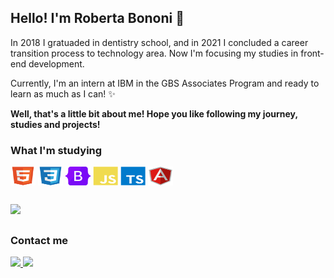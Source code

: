 ## Hello! I'm Roberta Bononi 🤩

<div>
  <p>In 2018 I gratuaded in dentistry school, and in 2021 I concluded a career transition process to technology area. Now I'm focusing my studies in front-end development.</p>
  <p>Currently, I'm an intern at IBM in the GBS Associates Program and ready to learn as much as I can! ✨</p>

  **Well, that's a little bit about me! Hope you like following my journey, studies and projects!**
</div>

### What I'm studying
<div style="display: inline_block">
  <img align="center" alt="html-icon" height="30" width="40" src="https://raw.githubusercontent.com/devicons/devicon/master/icons/html5/html5-original.svg">
  <img align="center" alt="css-icon" height="30" width="40" src="https://raw.githubusercontent.com/devicons/devicon/master/icons/css3/css3-original.svg">
  <img align="center" alt="bootstrap-icon" height="30" width="40" src="https://raw.githubusercontent.com/devicons/devicon/master/icons/bootstrap/bootstrap-original.svg">
  <img align="center" alt="js-icon" height="30" width="40" src="https://raw.githubusercontent.com/devicons/devicon/master/icons/javascript/javascript-plain.svg">
  <img align="center" alt="ts-icon" height="30" width="40" src="https://raw.githubusercontent.com/devicons/devicon/master/icons/typescript/typescript-plain.svg">
  <img align="center" alt="angular-icon" height="30" width="40" src="https://raw.githubusercontent.com/devicons/devicon/master/icons/angularjs/angularjs-original.svg">
</div>

##
<img height="180em" src="https://github-readme-stats.vercel.app/api/top-langs/?username=robertabononi&layout=compact&langs_count=16&theme=dracula"/>

##

### Contact me
<div style="display: inline_block">
  <a href="https://www.linkedin.com/in/robertabononi/">
    <img src="https://img.shields.io/badge/LinkedIn-0077B5?style=for-the-badge&logo=linkedin&logoColor=white" target="_blank">
  </a>
  <a href="mailto: roberta.bononi16@gmail.com">
    <img src="https://img.shields.io/badge/Gmail-D14836?style=for-the-badge&logo=gmail&logoColor=white" target="_blank">
  </a>
</div>
